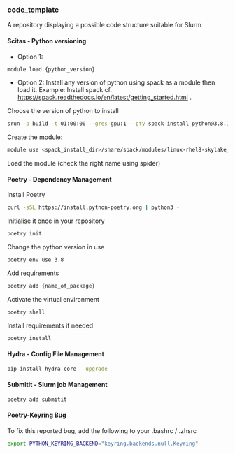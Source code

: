 ### code_template
A repository displaying a possible code structure suitable for Slurm


#### Scitas - Python versioning

* Option 1: 
```bash
module load {python_version}
```

* Option 2: Install any version of python using spack as a module then load it.
Example:
Install spack cf. https://spack.readthedocs.io/en/latest/getting_started.html .

Choose the version of python to install
```bash
srun -p build -t 01:00:00 --gres gpu:1 --pty spack install python@3.8.14
```

Create the module:
```bash
module use <spack_install_dir>/share/spack/modules/linux-rhel8-skylake_avx512/
```

Load the module (check the right name using spider)

#### Poetry - Dependency Management
Install Poetry 
```bash
curl -sSL https://install.python-poetry.org | python3 -
```

Initialise it once in your repository
```bash
poetry init
```

Change the python version in use
```bash 
poetry env use 3.8
```

Add requirements
```bash
poetry add {name_of_package}
```

Activate the virtual environment
```bash
poetry shell
```

Install requirements if needed
```bash
poetry install
```

#### Hydra - Config File Management
```bash
pip install hydra-core --upgrade
```

#### Submitit - Slurm job Management
```bash
poetry add submitit
```

#### Poetry-Keyring Bug 
To fix this reported bug, add the following to your .bashrc / .zhsrc
```bash
export PYTHON_KEYRING_BACKEND="keyring.backends.null.Keyring"
```
